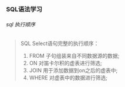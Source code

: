 ### SQL语法学习

###### sql 执行顺序

> SQL Select语句完整的执行顺序： 
> 1. FROM 子句组装来自不同数据源的数据;
> 2. ON 对笛卡尔积的虚表进行筛选;
> 3. JOIN 用于添加数据到on之后的虚表中;
> 4. WHERE 对虚表中的数据进行筛选;
> 
